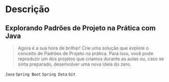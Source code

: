 # Descrição

## Explorando Padrões de Projeto na Prática com Java

>Agora é a sua hora de brilhar! Crie uma solução que explore o conceito de Padrões de Projeto na prática. Para isso, você pode reproduzir um dos projetos que criamos durante as aulas ou, caso se sinta preparado, desenvolver uma nova ideia do zero.

`Java`  `Spring Boot` `Spring Data`  `Git`